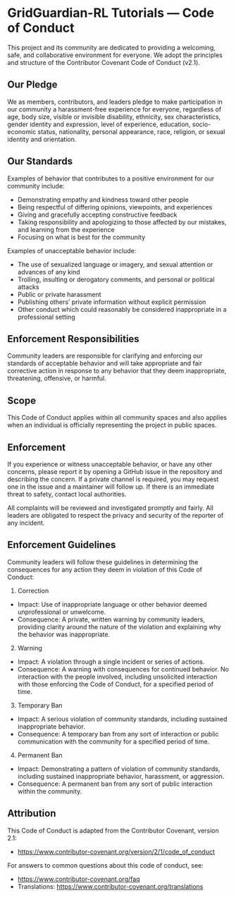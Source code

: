 # GridGuardian-RL Tutorials — Code of Conduct

This project and its community are dedicated to providing a welcoming, safe, and collaborative environment for everyone.
We adopt the principles and structure of the Contributor Covenant Code of Conduct (v2.1).

## Our Pledge

We as members, contributors, and leaders pledge to make participation in our community a harassment-free experience for everyone,
regardless of age, body size, visible or invisible disability, ethnicity, sex characteristics, gender identity and expression,
level of experience, education, socio-economic status, nationality, personal appearance, race, religion, or sexual identity and orientation.

## Our Standards

Examples of behavior that contributes to a positive environment for our community include:
- Demonstrating empathy and kindness toward other people
- Being respectful of differing opinions, viewpoints, and experiences
- Giving and gracefully accepting constructive feedback
- Taking responsibility and apologizing to those affected by our mistakes, and learning from the experience
- Focusing on what is best for the community

Examples of unacceptable behavior include:
- The use of sexualized language or imagery, and sexual attention or advances of any kind
- Trolling, insulting or derogatory comments, and personal or political attacks
- Public or private harassment
- Publishing others’ private information without explicit permission
- Other conduct which could reasonably be considered inappropriate in a professional setting

## Enforcement Responsibilities

Community leaders are responsible for clarifying and enforcing our standards of acceptable behavior and will take appropriate and fair corrective action in response to any behavior that they deem inappropriate, threatening, offensive, or harmful.

## Scope

This Code of Conduct applies within all community spaces and also applies when an individual is officially representing the project in public spaces.

## Enforcement

If you experience or witness unacceptable behavior, or have any other concerns, please report it by opening a GitHub issue in the repository and describing the concern. If a private channel is required, you may request one in the issue and a maintainer will follow up. If there is an immediate threat to safety, contact local authorities.

All complaints will be reviewed and investigated promptly and fairly. All leaders are obligated to respect the privacy and security of the reporter of any incident.

## Enforcement Guidelines

Community leaders will follow these guidelines in determining the consequences for any action they deem in violation of this Code of Conduct:

1. Correction
- Impact: Use of inappropriate language or other behavior deemed unprofessional or unwelcome.
- Consequence: A private, written warning by community leaders, providing clarity around the nature of the violation and explaining why the behavior was inappropriate.

2. Warning
- Impact: A violation through a single incident or series of actions.
- Consequence: A warning with consequences for continued behavior. No interaction with the people involved, including unsolicited interaction with those enforcing the Code of Conduct, for a specified period of time.

3. Temporary Ban
- Impact: A serious violation of community standards, including sustained inappropriate behavior.
- Consequence: A temporary ban from any sort of interaction or public communication with the community for a specified period of time.

4. Permanent Ban
- Impact: Demonstrating a pattern of violation of community standards, including sustained inappropriate behavior, harassment, or aggression.
- Consequence: A permanent ban from any sort of public interaction within the community.

## Attribution

This Code of Conduct is adapted from the Contributor Covenant, version 2.1:
- https://www.contributor-covenant.org/version/2/1/code_of_conduct

For answers to common questions about this code of conduct, see:
- https://www.contributor-covenant.org/faq
- Translations: https://www.contributor-covenant.org/translations
